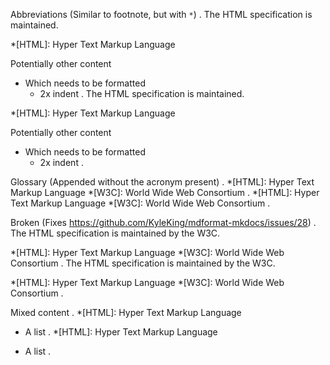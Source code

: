 Abbreviations (Similar to footnote, but with `*`)
.
The HTML specification is maintained.

*[HTML]: Hyper Text Markup Language

Potentially other content

- Which needs to be formatted
  - 2x indent
.
The HTML specification is maintained.

*[HTML]: Hyper Text Markup Language

Potentially other content

- Which needs to be formatted
    - 2x indent
.


Glossary (Appended without the acronym present)
.
*[HTML]: Hyper Text Markup Language
*[W3C]: World Wide Web Consortium
.
*[HTML]: Hyper Text Markup Language
*[W3C]: World Wide Web Consortium
.


Broken (Fixes https://github.com/KyleKing/mdformat-mkdocs/issues/28)
.
The HTML specification is maintained by the W3C.

\*\[HTML\]: Hyper Text Markup Language
\*\[W3C\]: World Wide Web Consortium
.
The HTML specification is maintained by the W3C.

*[HTML]: Hyper Text Markup Language
*[W3C]: World Wide Web Consortium
.

Mixed content
.
\*\[HTML\]: Hyper Text Markup Language
- A list
.
*[HTML]: Hyper Text Markup Language

- A list
.
